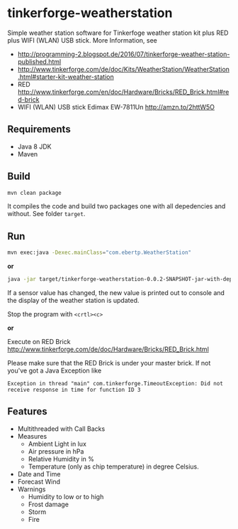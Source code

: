 # tinkerforge-weatherstation
Simple weather station software for Tinkerfoge weather station kit plus RED plus WIFI (WLAN) USB stick.
More Information, see 
* http://programming-2.blogspot.de/2016/07/tinkerforge-weather-station-published.html
* http://www.tinkerforge.com/de/doc/Kits/WeatherStation/WeatherStation.html#starter-kit-weather-station
* RED http://www.tinkerforge.com/en/doc/Hardware/Bricks/RED_Brick.html#red-brick
* WIFI (WLAN) USB stick Edimax EW-7811Un http://amzn.to/2httW5O

## Requirements
* Java 8 JDK
* Maven 

## Build
```bash
mvn clean package
```
It compiles the code and build two packages one with all depedencies and without.
See folder `target`.

## Run
```bash
mvn exec:java -Dexec.mainClass="com.ebertp.WeatherStation"
```

**or**


```bash
java -jar target/tinkerforge-weatherstation-0.0.2-SNAPSHOT-jar-with-dependencies.jar 
```
If a sensor value has changed, the new value is printed out to console and the display of the weather station is updated.


Stop the program with `<crtl><c>`


**or** 

Execute on RED Brick http://www.tinkerforge.com/de/doc/Hardware/Bricks/RED_Brick.html


Please make sure that the RED Brick is under your master brick. If not you've got a Java Exception like  
```
Exception in thread "main" com.tinkerforge.TimeoutException: Did not receive response in time for function ID 3
```

## Features
* Multithreaded with Call Backs
* Measures 
  * Ambient Light in lux
  * Air pressure in hPa
  * Relative Humidity in %
  * Temperature (only as chip temperature) in degree Celsius.
* Date and Time
* Forecast Wind
* Warnings
  * Humidity to low or to high
  * Frost damage
  * Storm
  * Fire

